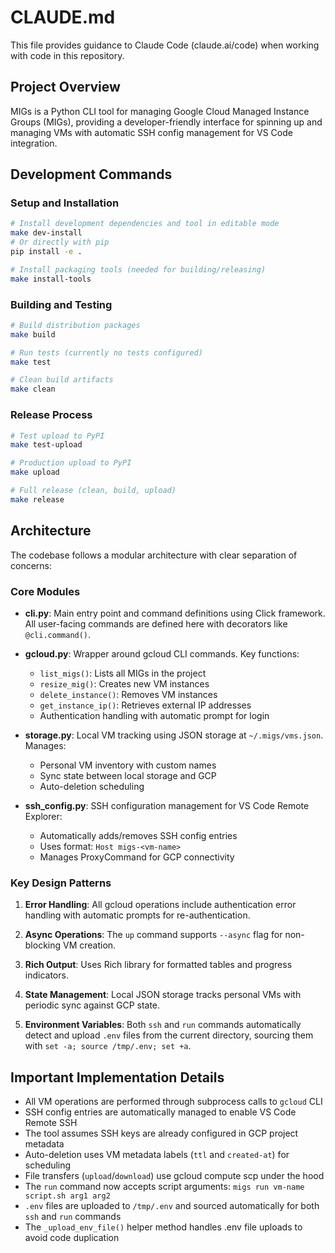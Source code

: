 # CLAUDE.md

This file provides guidance to Claude Code (claude.ai/code) when working with code in this repository.

## Project Overview

MIGs is a Python CLI tool for managing Google Cloud Managed Instance Groups (MIGs), providing a developer-friendly interface for spinning up and managing VMs with automatic SSH config management for VS Code integration.

## Development Commands

### Setup and Installation
```bash
# Install development dependencies and tool in editable mode
make dev-install
# Or directly with pip
pip install -e .

# Install packaging tools (needed for building/releasing)
make install-tools
```

### Building and Testing
```bash
# Build distribution packages
make build

# Run tests (currently no tests configured)
make test

# Clean build artifacts
make clean
```

### Release Process
```bash
# Test upload to PyPI
make test-upload

# Production upload to PyPI
make upload

# Full release (clean, build, upload)
make release
```

## Architecture

The codebase follows a modular architecture with clear separation of concerns:

### Core Modules

- **cli.py**: Main entry point and command definitions using Click framework. All user-facing commands are defined here with decorators like `@cli.command()`.

- **gcloud.py**: Wrapper around gcloud CLI commands. Key functions:
  - `list_migs()`: Lists all MIGs in the project
  - `resize_mig()`: Creates new VM instances
  - `delete_instance()`: Removes VM instances
  - `get_instance_ip()`: Retrieves external IP addresses
  - Authentication handling with automatic prompt for login

- **storage.py**: Local VM tracking using JSON storage at `~/.migs/vms.json`. Manages:
  - Personal VM inventory with custom names
  - Sync state between local storage and GCP
  - Auto-deletion scheduling

- **ssh_config.py**: SSH configuration management for VS Code Remote Explorer:
  - Automatically adds/removes SSH config entries
  - Uses format: `Host migs-<vm-name>`
  - Manages ProxyCommand for GCP connectivity

### Key Design Patterns

1. **Error Handling**: All gcloud operations include authentication error handling with automatic prompts for re-authentication.

2. **Async Operations**: The `up` command supports `--async` flag for non-blocking VM creation.

3. **Rich Output**: Uses Rich library for formatted tables and progress indicators.

4. **State Management**: Local JSON storage tracks personal VMs with periodic sync against GCP state.

5. **Environment Variables**: Both `ssh` and `run` commands automatically detect and upload `.env` files from the current directory, sourcing them with `set -a; source /tmp/.env; set +a`.

## Important Implementation Details

- All VM operations are performed through subprocess calls to `gcloud` CLI
- SSH config entries are automatically managed to enable VS Code Remote SSH
- The tool assumes SSH keys are already configured in GCP project metadata
- Auto-deletion uses VM metadata labels (`ttl` and `created-at`) for scheduling
- File transfers (`upload`/`download`) use gcloud compute scp under the hood
- The `run` command now accepts script arguments: `migs run vm-name script.sh arg1 arg2`
- `.env` files are uploaded to `/tmp/.env` and sourced automatically for both `ssh` and `run` commands
- The `_upload_env_file()` helper method handles .env file uploads to avoid code duplication
